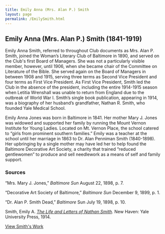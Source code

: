 ```yaml
---
title: Emily Anna (Mrs. Alan P.) Smith
layout: page
permalink: /EmilySmith.html
---
```


## Emily Anna (Mrs. Alan P.) Smith (1841-1919)

Emily Anna Smith, referred to throughout Club documents as Mrs. Alan P. Smith, joined the Woman’s Literary Club of Baltimore in 1890, and served on the Club's first Board of Managers. She was not a particularly visible member, however, until 1906, when she became chair of the Committee on Literature of the Bible. She served again on the Board of Managers in between 1908 and 1915, serving three terms as Second Vice President and four terms as First Vice President. As First Vice President, Smith led the Club in the absence of the president, including the entire 1914-1915 season when Letitia Wrenshall was unable to return from England due to the outbreak of World War I. Smith’s single book publication, appearing in 1914, was a biography of her husband’s grandfather, Nathan R. Smith, who founded Yale Medical School. 

Emily Anna Jones was born in Baltimore in 1841. Her mother Mary J. Jones was widowed and supported her family by running the Mount Vernon Institute for Young Ladies. Located on Mt. Vernon Place, the school catered to “girls from prominent southern families.” Emily was a teacher at the school until her marriage in 1863 to Dr. Alan Penniman Smith (1840-1898). Her upbringing by a single mother may have led her to help found the Baltimore Decorative Art Society, a charity that trained “reduced gentlewomen” to produce and sell needlework as a means of self and family support.

### Sources

“Mrs. Mary J. Jones,” *Baltimore Sun* August 22, 1898, p. 7. 

“Decorative Art Society of Baltimore,” *Baltimore Sun* December 9, 1899, p. 1. 

“Dr. Alan P. Smith Dead,” *Baltimore* Sun July 19, 1898, p. 10. 

Smith, Emily A. *[The Life and Letters of Nathan Smith](https://www.google.com/books/edition/The_Life_and_Letters_of_Nathan_Smith_M_B/xHQSAAAAYAAJ?hl=en&gbpv=1&dq=%22Emily+Anna+Smith%22&printsec=frontcover#v=onepage&q=%22Emily%20Anna%20Smith%22&f=false)*. New Haven: Yale University Press, 1914. 

[View Smith's Work](https://elizajames.github.io/WLCB_draft/browse.html#emily%20anna%20smith)